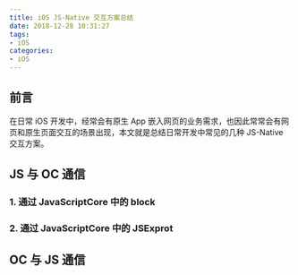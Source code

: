```yaml
---
title: iOS JS-Native 交互方案总结
date: 2018-12-28 10:31:27
tags:
- iOS
categories:
- iOS
---
```


## 前言
在日常 iOS 开发中，经常会有原生 App 嵌入网页的业务需求，也因此常常会有网页和原生页面交互的场景出现，本文就是总结日常开发中常见的几种 JS-Native 交互方案。


## JS 与 OC 通信

### 1. 通过 JavaScriptCore 中的 block



### 2. 通过 JavaScriptCore 中的 JSExprot



## OC 与 JS 通信